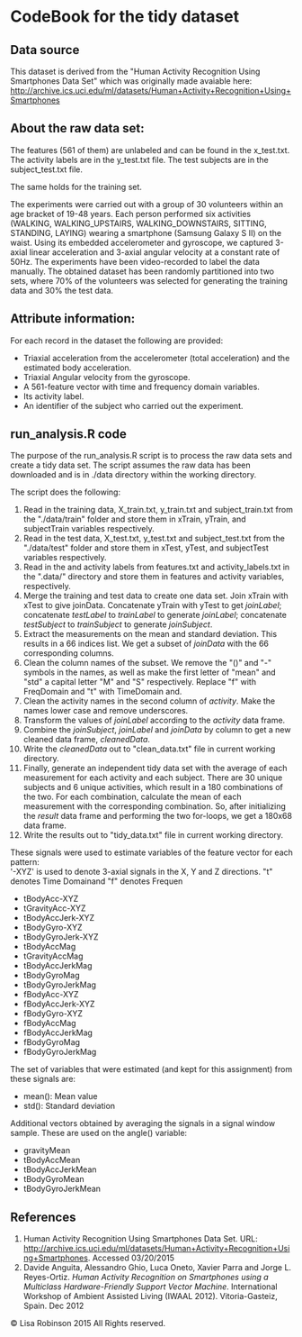 CodeBook for the tidy dataset
=============================

Data source
-----------
This dataset is derived from the "Human Activity Recognition Using Smartphones Data Set" which was originally made avaiable here: http://archive.ics.uci.edu/ml/datasets/Human+Activity+Recognition+Using+Smartphones

About the raw data set:
-----------------------

The features (561 of them) are unlabeled and can be found in the x_test.txt. 
The activity labels are in the y_test.txt file.
The test subjects are in the subject_test.txt file.

The same holds for the training set.

The experiments were carried out with a group of 30 volunteers within an age bracket of 19-48 years. Each person performed six activities (WALKING, WALKING_UPSTAIRS, WALKING_DOWNSTAIRS, SITTING, STANDING, LAYING) wearing a smartphone (Samsung Galaxy S II) on the waist. Using its embedded accelerometer and gyroscope, we captured 3-axial linear acceleration and 3-axial angular velocity at a constant rate of 50Hz. The experiments have been video-recorded to label the data manually. The obtained dataset has been randomly partitioned into two sets, where 70% of the volunteers was selected for generating the training data and 30% the test data. 

Attribute information:
----------------------
For each record in the dataset the following are provided: 
- Triaxial acceleration from the accelerometer (total acceleration) and the estimated body acceleration. 
- Triaxial Angular velocity from the gyroscope. 
- A 561-feature vector with time and frequency domain variables. 
- Its activity label. 
- An identifier of the subject who carried out the experiment. 

run_analysis.R code
-------------------

The purpose of the run_analysis.R script is to process the raw data sets and create a tidy data set. The script assumes the raw data has been downloaded and is in  ./data directory within the working directory.

The script does the following:
 
 1. Read in the training data, X_train.txt, y_train.txt and subject_train.txt from the "./data/train" folder and store them in xTrain, yTrain, and subjectTrain variables respectively.       
 2. Read in the test data, X_test.txt, y_test.txt and subject_test.txt from the "./data/test" folder and store them in xTest, yTest, and subjectTest variables respectively. 
 3. Read in the  and activity labels from features.txt and activity_labels.txt in the ".data/" directory and store them in features and activity variables, respectively. 
 4. Merge the training and test data to create one data set. Join xTrain with xTest to give joinData. Concatenate yTrain with yTest to get *joinLabel*; concatenate *testLabel* to *trainLabel* to generate *joinLabel*; concatenate *testSubject* to *trainSubject* to generate  *joinSubject*.  
 4. Extract the measurements on the mean and standard deviation. This results in a 66 indices list. We get a subset of *joinData* with the 66 corresponding columns.  
 5. Clean the column names of the subset. We remove the "()" and "-" symbols in the names, as well as make the first letter of "mean" and "std" a capital letter "M" and "S" respectively. Replace "f" with FreqDomain and "t" with TimeDomain and.  
 6. Clean the activity names in the second column of *activity*. Make the names lower case and remove underscores.  
 7. Transform the values of *joinLabel* according to the *activity* data frame.  
 8. Combine the *joinSubject*, *joinLabel* and *joinData* by column to get a new cleaned data frame, *cleanedData*.   
 9. Write the *cleanedData* out to "clean_data.txt" file in current working directory.  
 10. Finally, generate an independent tidy data set with the average of each measurement for each activity and each subject. There are 30 unique subjects and 6 unique activities, which result in a 180 combinations of the two. For each combination, calculate the mean of each measurement with the corresponding combination. So, after initializing the *result* data frame and performing the two for-loops, we get a 180x68 data frame.
 11. Write the results out to "tidy_data.txt" file in current working directory. 

These signals were used to estimate variables of the feature vector for each pattern:  
'-XYZ' is used to denote 3-axial signals in the X, Y and Z directions. "t" denotes Time Domainand "f" denotes Frequen

* tBodyAcc-XYZ
* tGravityAcc-XYZ
* tBodyAccJerk-XYZ
* tBodyGyro-XYZ
* tBodyGyroJerk-XYZ
* tBodyAccMag
* tGravityAccMag
* tBodyAccJerkMag
* tBodyGyroMag
* tBodyGyroJerkMag
* fBodyAcc-XYZ
* fBodyAccJerk-XYZ
* fBodyGyro-XYZ
* fBodyAccMag
* fBodyAccJerkMag
* fBodyGyroMag
* fBodyGyroJerkMag

The set of variables that were estimated (and kept for this assignment) from these signals are: 

* mean(): Mean value
* std(): Standard deviation

Additional vectors obtained by averaging the signals in a signal window sample. These are used on the angle() variable:

* gravityMean
* tBodyAccMean
* tBodyAccJerkMean
* tBodyGyroMean
* tBodyGyroJerkMean

References
----------

1.  <a name="uci-har"/>Human Activity Recognition Using Smartphones Data Set.
    URL: <http://archive.ics.uci.edu/ml/datasets/Human+Activity+Recognition+Using+Smartphones>. Accessed 03/20/2015
2.  <a name="har-smart"/>Davide Anguita, Alessandro Ghio, Luca Oneto, Xavier Parra and Jorge L. Reyes-Ortiz.
   *Human Activity Recognition on Smartphones using a Multiclass Hardware-Friendly Support Vector Machine*.
   International Workshop of Ambient Assisted Living (IWAAL 2012). Vitoria-Gasteiz, Spain. Dec 2012

© Lisa Robinson 2015 All Rights reserved.